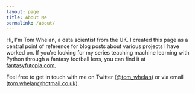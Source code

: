 ```yaml
---
layout: page
title: About Me
permalink: /about/
---
```


Hi, I'm Tom Whelan, a data scientist from the UK. I created this page as a central point of reference for blog posts about various projects I have worked on. If you're looking for my series teaching machine learning with Python through a fantasy football lens, you can find it at [fantasyfutopia.com.](http://www.fantasyfutopia.com/python-for-fantasy-football-introduction/)

Feel free to get in touch with me on Twitter ([@tom_whelan](https://twitter.com/tom_whelan)) or via email ([tom.whelan@hotmail.co.uk](mailto:tom.whelan@hotmail.co.uk)).
